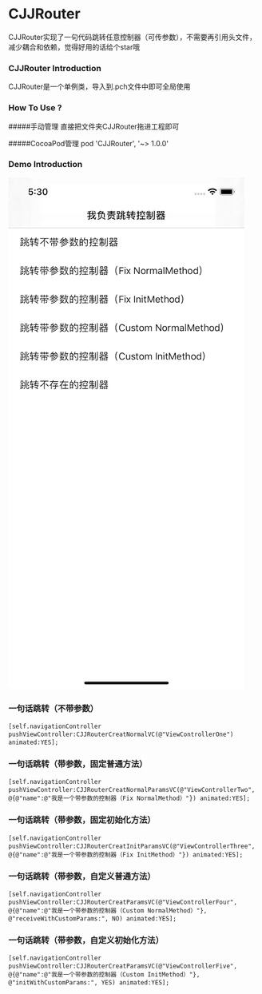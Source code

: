 # CJJRouter
CJJRouter实现了一句代码跳转任意控制器（可传参数），不需要再引用头文件，减少耦合和依赖，觉得好用的话给个star哦

### CJJRouter Introduction
CJJRouter是一个单例类，导入到.pch文件中即可全局使用

### How To Use ?

#####手动管理
直接把文件夹CJJRouter拖进工程即可

#####CocoaPod管理
pod 'CJJRouter', '~> 1.0.0'

### Demo Introduction

![](https://github.com/JimmyCJJ/CJJRouter/blob/master/CJJRouterDemo/CJJRouterDemo/Modules/Resource/MainVCImg.png)

### 一句话跳转（不带参数）
```
[self.navigationController pushViewController:CJJRouterCreatNormalVC(@"ViewControllerOne") animated:YES];
```

### 一句话跳转（带参数，固定普通方法）
```
[self.navigationController pushViewController:CJJRouterCreatNormalParamsVC(@"ViewControllerTwo", @{@"name":@"我是一个带参数的控制器（Fix NormalMethod）"}) animated:YES];
```

### 一句话跳转（带参数，固定初始化方法）
```
[self.navigationController pushViewController:CJJRouterCreatInitParamsVC(@"ViewControllerThree", @{@"name":@"我是一个带参数的控制器（Fix InitMethod）"}) animated:YES];
```

### 一句话跳转（带参数，自定义普通方法）
```
[self.navigationController pushViewController:CJJRouterCreatParamsVC(@"ViewControllerFour", @{@"name":@"我是一个带参数的控制器（Custom NormalMethod）"}, @"receiveWithCustomParams:", NO) animated:YES];
```

### 一句话跳转（带参数，自定义初始化方法）
```
[self.navigationController pushViewController:CJJRouterCreatParamsVC(@"ViewControllerFive", @{@"name":@"我是一个带参数的控制器（Custom InitMethod）"}, @"initWithCustomParams:", YES) animated:YES];
```
